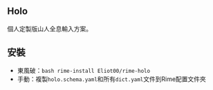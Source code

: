 ## Holo

個人定製版山人全息輸入方案。

## 安裝

* 東風破：`bash rime-install Eliot00/rime-holo`
* 手動：複製`holo.schema.yaml`和所有`dict.yaml`文件到Rime配置文件夾
